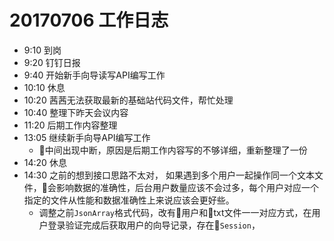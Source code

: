 # 20170706 工作日志
- 9:10 到岗
- 9:20 钉钉日报
- 9:40 开始新手向导读写API编写工作
- 10:10 休息
- 10:20 茜茜无法获取最新的基础站代码文件，帮忙处理
- 10:40 整理下昨天会议内容
- 11:20 后期工作内容整理
- 13:05 继续新手向导API编写工作
    * 中间出现中断，原因是后期工作内容写的不够详细，重新整理了一份
- 14:20 休息
- 14:30 之前的想到接口思路不太对， 如果遇到多个用户一起操作同一个文本文件，会影响数据的准确性，后台用户数量应该不会过多，每个用户对应一个指定的文件从性能和数据准确性上来说应该会更好些。
    * 调整之前`JsonArray`格式代码，改有用户和txt文件一一对应方式，在用户登录验证完成后获取用户的向导记录，存在`Session`，
